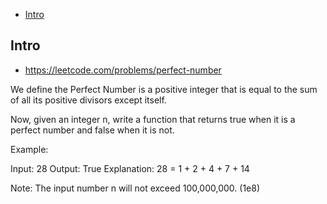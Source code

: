 - [Intro](#intro)

## Intro

- https://leetcode.com/problems/perfect-number

We define the Perfect Number is a positive integer that is equal to the sum of all its positive divisors except itself. 

Now, given an integer n, write a function that returns true when it is a perfect number and false when it is not.


Example:

Input: 28
Output: True
Explanation: 28 = 1 + 2 + 4 + 7 + 14

Note:
The input number n will not exceed 100,000,000. (1e8)

